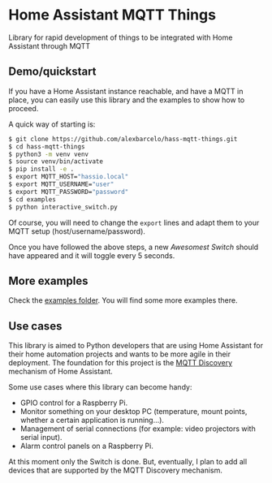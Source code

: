 # Home Assistant MQTT Things

Library for rapid development of things to be integrated with Home Assistant through MQTT

## Demo/quickstart

If you have a Home Assistant instance reachable, and have a MQTT in place, you can easily
use this library and the examples to show how to proceed.

A quick way of starting is:

```bash
$ git clone https://github.com/alexbarcelo/hass-mqtt-things.git
$ cd hass-mqtt-things
$ python3 -m venv venv
$ source venv/bin/activate
$ pip install -e .
$ export MQTT_HOST="hassio.local"
$ export MQTT_USERNAME="user"
$ export MQTT_PASSWORD="password"
$ cd examples
$ python interactive_switch.py
```

Of course, you will need to change the `export` lines and adapt them to your MQTT
setup (host/username/password).

Once you have followed the above steps, a new _Awesomest Switch_ should have appeared
and it will toggle every 5 seconds.

## More examples

Check the [examples folder](examples). You will find some more examples there.

## Use cases

This library is aimed to Python developers that are using Home Assistant for their
home automation projects and wants to be more agile in their deployment. The foundation
for this project is the [MQTT Discovery](https://www.home-assistant.io/docs/mqtt/discovery/)
mechanism of Home Assistant.

Some use cases where this library can become handy:

 - GPIO control for a Raspberry Pi.
 - Monitor something on your desktop PC (temperature, mount points, whether a certain application is running...).
 - Management of serial connections (for example: video projectors with serial input).
 - Alarm control panels on a Raspberry Pi.

At this moment only the Switch is done. But, eventually, I plan to add all devices that are supported
by the MQTT Discovery mechanism.

